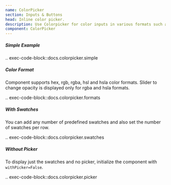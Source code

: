 ```yaml
---
name: ColorPicker
section: Inputs & Buttons
head: Inline color picker.
description: Use Colorpicker for color inputs in various formats such as hex, rgb, hsl etc.
component: ColorPicker
---
```


##### Simple Example

.. exec-code-block::docs.colorpicker.simple

##### Color Format

Component supports hex, rgb, rgba, hsl and hsla color formats. Slider to change opacity is displayed only for rgba
and hsla formats.

.. exec-code-block::docs.colorpicker.formats

##### With Swatches

You can add any number of predefined swatches and also set the number of swatches per row.

.. exec-code-block::docs.colorpicker.swatches

##### Without Picker

To display just the swatches and no picker, initialize the component with `withPicker=False`.

.. exec-code-block::docs.colorpicker.picker
